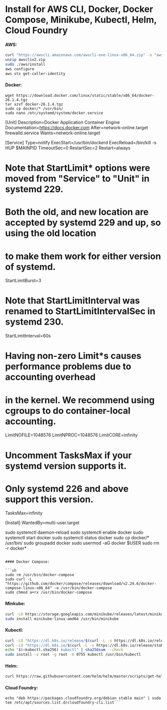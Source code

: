 # Install for AWS CLI, Docker, Docker Compose, Minikube, Kubectl, Helm, Cloud Foundry

#### AWS:

```sh
curl "https://awscli.amazonaws.com/awscli-exe-linux-x86_64.zip" -o "awscliv2.zip"
unzip awscliv2.zip
sudo ./aws/install
aws configure
aws sts get-caller-identity
```

#### Docker:

```
wget https://download.docker.com/linux/static/stable/x86_64/docker-26.1.4.tgz
tar xzvf docker-26.1.4.tgz
sudo cp docker/* /usr/bin/
sudo nano /etc/systemd/system/docker.service
```

[Unit]
Description=Docker Application Container Engine
Documentation=https://docs.docker.com
After=network-online.target firewalld.service
Wants=network-online.target

[Service]
Type=notify
ExecStart=/usr/bin/dockerd
ExecReload=/bin/kill -s HUP $MAINPID
TimeoutSec=0
RestartSec=2
Restart=always

# Note that StartLimit* options were moved from "Service" to "Unit" in systemd 229.
# Both the old, and new location are accepted by systemd 229 and up, so using the old location
# to make them work for either version of systemd.
StartLimitBurst=3

# Note that StartLimitInterval was renamed to StartLimitIntervalSec in systemd 230.
StartLimitInterval=60s

# Having non-zero Limit*s causes performance problems due to accounting overhead
# in the kernel. We recommend using cgroups to do container-local accounting.
LimitNOFILE=1048576
LimitNPROC=1048576
LimitCORE=infinity

# Uncomment TasksMax if your systemd version supports it.
# Only systemd 226 and above support this version.
TasksMax=infinity

[Install]
WantedBy=multi-user.target


sudo systemctl daemon-reload
sudo systemctl enable docker
sudo systemctl start docker
sudo systemctl status docker
sudo cp docker/* /usr/bin/
sudo groupadd docker
sudo usermod -aG docker $USER
sudo rm -r docker*
```

#### Docker Compose:

```sh
sudo rm /usr/bin/docker-compose
sudo curl -L "https://github.com/docker/compose/releases/download/v2.24.6/docker-compose-linux-x86_64" -o /usr/bin/docker-compose
sudo chmod a+rx /usr/bin/docker-compose
```

#### Minkube:
```sh
curl -LO https://storage.googleapis.com/minikube/releases/latest/minikube-linux-amd64
sudo install minikube-linux-amd64 /usr/bin/minikube
```

#### Kubectl:

```sh
curl -LO "https://dl.k8s.io/release/$(curl -L -s https://dl.k8s.io/release/stable.txt)/bin/linux/amd64/kubectl"
curl -LO "https://dl.k8s.io/$(curl -L -s https://dl.k8s.io/release/stable.txt)/bin/linux/amd64/kubectl.sha256"
echo "$(<kubectl.sha256) kubectl" | sha256sum --check
sudo install -o root -g root -m 0755 kubectl /usr/bin/kubectl
```

#### Helm:
```sh
curl https://raw.githubusercontent.com/helm/helm/master/scripts/get-helm-3 | bash
```

#### Cloud Foundry:
```wget -q -O - https://packages.cloudfoundry.org/debian/cli.cloudfoundry.org.key | sudo apt-key add -
echo "deb https://packages.cloudfoundry.org/debian stable main" | sudo tee /etc/apt/sources.list.d/cloudfoundry-cli.list```


